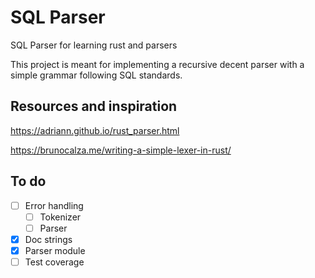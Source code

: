 # SQL Parser

SQL Parser for learning rust and parsers

This project is meant for implementing a recursive decent parser with a simple grammar following SQL standards.

## Resources and inspiration

https://adriann.github.io/rust_parser.html

https://brunocalza.me/writing-a-simple-lexer-in-rust/

## To do

- [ ] Error handling
  - [ ] Tokenizer
  - [ ] Parser
- [x] Doc strings
- [x] Parser module
- [ ] Test coverage
